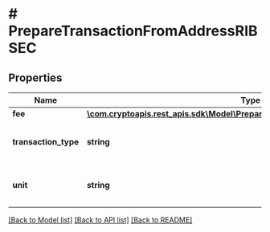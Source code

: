 # # PrepareTransactionFromAddressRIBSEC

## Properties

Name | Type | Description | Notes
------------ | ------------- | ------------- | -------------
**fee** | [**\com.cryptoapis.rest_apis.sdk\Model\PrepareTransactionFromAddressRIBSBSCFee**](PrepareTransactionFromAddressRIBSBSCFee.md) |  |
**transaction_type** | **string** | Representation of the transaction type |
**unit** | **string** | Represents the unit of the amount transacted. |

[[Back to Model list]](../../README.md#models) [[Back to API list]](../../README.md#endpoints) [[Back to README]](../../README.md)
